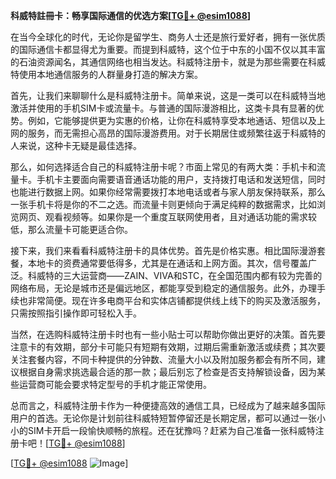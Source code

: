**科威特註冊卡：畅享国际通信的优选方案[[TG💪+ @esim1088](https://t.me/s/esim1088)]**

在当今全球化的时代，无论你是留学生、商务人士还是旅行爱好者，拥有一张优质的国际通信卡都显得尤为重要。而提到科威特，这个位于中东的小国不仅以其丰富的石油资源闻名，其通信网络也相当发达。科威特注册卡，就是为那些需要在科威特使用本地通信服务的人群量身打造的解决方案。

首先，让我们来聊聊什么是科威特注册卡。简单来说，这是一类可以在科威特当地激活并使用的手机SIM卡或流量卡。与普通的国际漫游相比，这类卡具有显著的优势。例如，它能够提供更为实惠的价格，让你在科威特享受本地通话、短信以及上网的服务，而无需担心高昂的国际漫游费用。对于长期居住或频繁往返于科威特的人来说，这种卡无疑是最佳选择。

那么，如何选择适合自己的科威特注册卡呢？市面上常见的有两大类：手机卡和流量卡。手机卡主要面向需要语音通话功能的用户，支持拨打电话和发送短信，同时也能进行数据上网。如果你经常需要拨打本地电话或者与家人朋友保持联系，那么一张手机卡将是你的不二之选。而流量卡则更倾向于满足纯粹的数据需求，比如浏览网页、观看视频等。如果你是一个重度互联网使用者，且对通话功能的需求较低，那么流量卡可能更适合你。

接下来，我们来看看科威特注册卡的具体优势。首先是价格实惠。相比国际漫游套餐，本地卡的资费通常要低得多，尤其是在通话和上网方面。其次，信号覆盖广泛。科威特的三大运营商——ZAIN、VIVA和STC，在全国范围内都有较为完善的网络布局，无论是城市还是偏远地区，都能享受到稳定的通信服务。此外，办理手续也非常简便。现在许多电商平台和实体店铺都提供线上线下的购买及激活服务，只需按照指引操作即可轻松入手。

当然，在选购科威特注册卡时也有一些小贴士可以帮助你做出更好的决策。首先要注意卡的有效期，部分卡可能只有短期有效期，过期后需重新激活或续费；其次要关注套餐内容，不同卡种提供的分钟数、流量大小以及附加服务都会有所不同，建议根据自身需求挑选最合适的那一款；最后别忘了检查是否支持解锁设备，因为某些运营商可能会要求特定型号的手机才能正常使用。

总而言之，科威特注册卡作为一种便捷高效的通信工具，已经成为了越来越多国际用户的首选。无论你是计划前往科威特短暂停留还是长期定居，都可以通过一张小小的SIM卡开启一段愉快顺畅的旅程。还在犹豫吗？赶紧为自己准备一张科威特注册卡吧！[[TG💪+ @esim1088](https://t.me/s/esim1088)]

[[TG💪+ @esim1088](https://t.me/s/esim1088) ![Image](https://i.postimg.cc/4NQfJmqS/Snipaste-2025-05-13-00-14-12.png)]